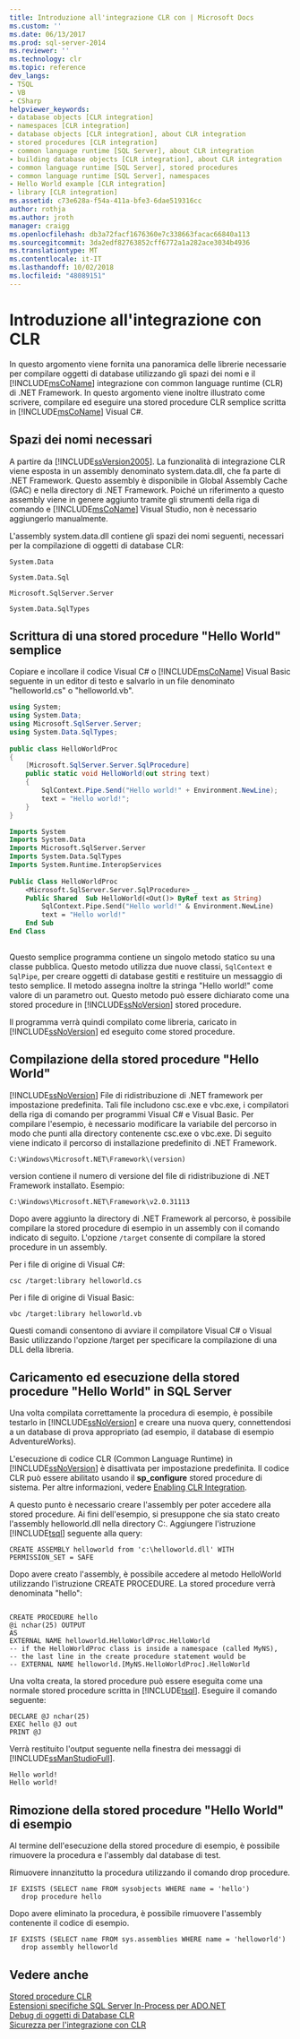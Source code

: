 ```yaml
---
title: Introduzione all'integrazione CLR con | Microsoft Docs
ms.custom: ''
ms.date: 06/13/2017
ms.prod: sql-server-2014
ms.reviewer: ''
ms.technology: clr
ms.topic: reference
dev_langs:
- TSQL
- VB
- CSharp
helpviewer_keywords:
- database objects [CLR integration]
- namespaces [CLR integration]
- database objects [CLR integration], about CLR integration
- stored procedures [CLR integration]
- common language runtime [SQL Server], about CLR integration
- building database objects [CLR integration], about CLR integration
- common language runtime [SQL Server], stored procedures
- common language runtime [SQL Server], namespaces
- Hello World example [CLR integration]
- library [CLR integration]
ms.assetid: c73e628a-f54a-411a-bfe3-6dae519316cc
author: rothja
ms.author: jroth
manager: craigg
ms.openlocfilehash: db3a72facf1676360e7c338663facac66840a113
ms.sourcegitcommit: 3da2edf82763852cff6772a1a282ace3034b4936
ms.translationtype: MT
ms.contentlocale: it-IT
ms.lasthandoff: 10/02/2018
ms.locfileid: "48089151"
---
```

# <a name="getting-started-with-clr-integration"></a>Introduzione all'integrazione con CLR
  In questo argomento viene fornita una panoramica delle librerie necessarie per compilare oggetti di database utilizzando gli spazi dei nomi e il [!INCLUDE[msCoName](../../../includes/ssnoversion-md.md)] integrazione con common language runtime (CLR) di .NET Framework. In questo argomento viene inoltre illustrato come scrivere, compilare ed eseguire una stored procedure CLR semplice scritta in [!INCLUDE[msCoName](../../../includes/msconame-md.md)] Visual C#.  
  
## <a name="required-namespaces"></a>Spazi dei nomi necessari  
 A partire da [!INCLUDE[ssVersion2005](../../../includes/ssnoversion-md.md)]. La funzionalità di integrazione CLR viene esposta in un assembly denominato system.data.dll, che fa parte di .NET Framework. Questo assembly è disponibile in Global Assembly Cache (GAC) e nella directory di .NET Framework. Poiché un riferimento a questo assembly viene in genere aggiunto tramite gli strumenti della riga di comando e [!INCLUDE[msCoName](../../../includes/msconame-md.md)] Visual Studio, non è necessario aggiungerlo manualmente.  
  
 L'assembly system.data.dll contiene gli spazi dei nomi seguenti, necessari per la compilazione di oggetti di database CLR:  
  
 `System.Data`  
  
 `System.Data.Sql`  
  
 `Microsoft.SqlServer.Server`  
  
 `System.Data.SqlTypes`  
  
## <a name="writing-a-simple-hello-world-stored-procedure"></a>Scrittura di una stored procedure "Hello World" semplice  
 Copiare e incollare il codice Visual C# o [!INCLUDE[msCoName](../../../includes/msconame-md.md)] Visual Basic seguente in un editor di testo e salvarlo in un file denominato "helloworld.cs" o "helloworld.vb".  
  
```csharp  
using System;  
using System.Data;  
using Microsoft.SqlServer.Server;  
using System.Data.SqlTypes;  
  
public class HelloWorldProc  
{  
    [Microsoft.SqlServer.Server.SqlProcedure]  
    public static void HelloWorld(out string text)  
    {  
        SqlContext.Pipe.Send("Hello world!" + Environment.NewLine);  
        text = "Hello world!";  
    }  
}  
```  
  
```vb  
Imports System  
Imports System.Data  
Imports Microsoft.SqlServer.Server  
Imports System.Data.SqlTypes  
Imports System.Runtime.InteropServices  
  
Public Class HelloWorldProc  
    <Microsoft.SqlServer.Server.SqlProcedure> _   
    Public Shared  Sub HelloWorld(<Out()> ByRef text as String)  
        SqlContext.Pipe.Send("Hello world!" & Environment.NewLine)  
        text = "Hello world!"  
    End Sub  
End Class  
  
```  
  
 Questo semplice programma contiene un singolo metodo statico su una classe pubblica. Questo metodo utilizza due nuove classi, `SqlContext` e `SqlPipe`, per creare oggetti di database gestiti e restituire un messaggio di testo semplice. Il metodo assegna inoltre la stringa "Hello world!" come valore di un parametro out. Questo metodo può essere dichiarato come una stored procedure in [!INCLUDE[ssNoVersion](../../../includes/tsql-md.md)] stored procedure.  
  
 Il programma verrà quindi compilato come libreria, caricato in [!INCLUDE[ssNoVersion](../../../includes/ssnoversion-md.md)] ed eseguito come stored procedure.  
  
## <a name="compiling-the-hello-world-stored-procedure"></a>Compilazione della stored procedure "Hello World"  
 [!INCLUDE[ssNoVersion](../../../includes/msconame-md.md)] File di ridistribuzione di .NET framework per impostazione predefinita. Tali file includono csc.exe e vbc.exe, i compilatori della riga di comando per programmi Visual C# e Visual Basic. Per compilare l'esempio, è necessario modificare la variabile del percorso in modo che punti alla directory contenente csc.exe o vbc.exe. Di seguito viene indicato il percorso di installazione predefinito di .NET Framework.  
  
```  
C:\Windows\Microsoft.NET\Framework\(version)  
```  
  
 version contiene il numero di versione del file di ridistribuzione di .NET Framework installato. Esempio:  
  
```  
C:\Windows\Microsoft.NET\Framework\v2.0.31113  
```  
  
 Dopo avere aggiunto la directory di .NET Framework al percorso, è possibile compilare la stored procedure di esempio in un assembly con il comando indicato di seguito. L'opzione `/target` consente di compilare la stored procedure in un assembly.  
  
 Per i file di origine di Visual C#:  
  
```  
csc /target:library helloworld.cs   
```  
  
 Per i file di origine di Visual Basic:  
  
```  
vbc /target:library helloworld.vb  
```  
  
 Questi comandi consentono di avviare il compilatore Visual C# o Visual Basic utilizzando l'opzione /target per specificare la compilazione di una DLL della libreria.  
  
## <a name="loading-and-running-the-hello-world-stored-procedure-in-sql-server"></a>Caricamento ed esecuzione della stored procedure "Hello World" in SQL Server  
 Una volta compilata correttamente la procedura di esempio, è possibile testarlo in [!INCLUDE[ssNoVersion](../../../includes/ssmanstudiofull-md.md)] e creare una nuova query, connettendosi a un database di prova appropriato (ad esempio, il database di esempio AdventureWorks).  
  
 L'esecuzione di codice CLR (Common Language Runtime) in [!INCLUDE[ssNoVersion](../../../includes/ssnoversion-md.md)] è disattivata per impostazione predefinita. Il codice CLR può essere abilitato usando il **sp_configure** stored procedure di sistema. Per altre informazioni, vedere [Enabling CLR Integration](../clr-integration-enabling.md).  
  
 A questo punto è necessario creare l'assembly per poter accedere alla stored procedure. Ai fini dell'esempio, si presuppone che sia stato creato l'assembly helloworld.dll nella directory C:\. Aggiungere l'istruzione [!INCLUDE[tsql](../../../includes/tsql-md.md)] seguente alla query:  
  
```  
CREATE ASSEMBLY helloworld from 'c:\helloworld.dll' WITH PERMISSION_SET = SAFE  
```  
  
 Dopo avere creato l'assembly, è possibile accedere al metodo HelloWorld utilizzando l'istruzione CREATE PROCEDURE. La stored procedure verrà denominata "hello":  
  
```  
  
CREATE PROCEDURE hello  
@i nchar(25) OUTPUT  
AS  
EXTERNAL NAME helloworld.HelloWorldProc.HelloWorld  
-- if the HelloWorldProc class is inside a namespace (called MyNS),  
-- the last line in the create procedure statement would be  
-- EXTERNAL NAME helloworld.[MyNS.HelloWorldProc].HelloWorld  
```  
  
 Una volta creata, la stored procedure può essere eseguita come una normale stored procedure scritta in [!INCLUDE[tsql](../../../includes/tsql-md.md)]. Eseguire il comando seguente:  
  
```  
DECLARE @J nchar(25)  
EXEC hello @J out  
PRINT @J  
```  
  
 Verrà restituito l'output seguente nella finestra dei messaggi di [!INCLUDE[ssManStudioFull](../../../includes/ssmanstudiofull-md.md)].  
  
```  
Hello world!  
Hello world!  
```  
  
## <a name="removing-the-hello-world-stored-procedure-sample"></a>Rimozione della stored procedure "Hello World" di esempio  
 Al termine dell'esecuzione della stored procedure di esempio, è possibile rimuovere la procedura e l'assembly dal database di test.  
  
 Rimuovere innanzitutto la procedura utilizzando il comando drop procedure.  
  
```  
IF EXISTS (SELECT name FROM sysobjects WHERE name = 'hello')  
   drop procedure hello  
```  
  
 Dopo avere eliminato la procedura, è possibile rimuovere l'assembly contenente il codice di esempio.  
  
```  
IF EXISTS (SELECT name FROM sys.assemblies WHERE name = 'helloworld')  
   drop assembly helloworld  
```  
  
## <a name="see-also"></a>Vedere anche  
 [Stored procedure CLR](../../../database-engine/dev-guide/clr-stored-procedures.md)   
 [Estensioni specifiche SQL Server In-Process per ADO.NET](../../clr-integration-data-access-in-process-ado-net/sql-server-in-process-specific-extensions-to-ado-net.md)   
 [Debug di oggetti di Database CLR](../debugging-clr-database-objects.md)   
 [Sicurezza per l'integrazione con CLR](../security/clr-integration-security.md)  
  
  
